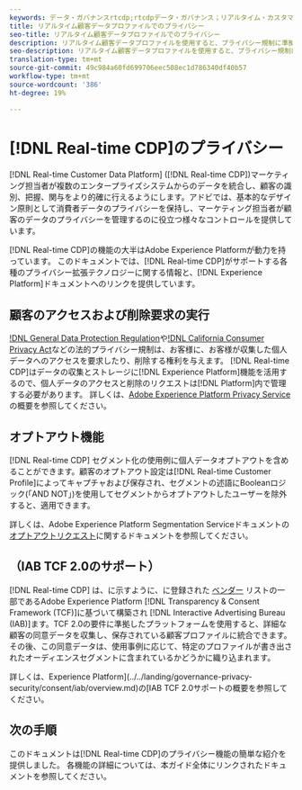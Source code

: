 ```yaml
---
keywords: データ・ガバナンスrtcdp;rtcdpデータ・ガバナンス；リアルタイム・カスタマー・データ・プロファイル・データ・ガバナンス；プライバシーrtcdp;rtcdpプライバシー
title: リアルタイム顧客データプロファイルでのプライバシー
seo-title: リアルタイム顧客データプロファイルでのプライバシー
description: リアルタイム顧客データプロファイルを使用すると、プライバシー規制に準拠したデータ操作を維持するプロセスを合理化できます。
seo-description: リアルタイム顧客データプロファイルを使用すると、プライバシー規制に準拠したデータ操作を維持するプロセスを合理化できます。
translation-type: tm+mt
source-git-commit: 49c984a60fd699706eec508ec1d786340df40b57
workflow-type: tm+mt
source-wordcount: '386'
ht-degree: 19%

---
```



# [!DNL Real-time CDP]のプライバシー

[!DNL Real-time Customer Data Platform] ([!DNL Real-time CDP])マーケティング担当者が複数のエンタープライズシステムからのデータを統合し、顧客の識別、把握、関与をより的確に行えるようにします。アドビでは、基本的なデザイン原則として消費者データのプライバシーを保持し、マーケティング担当者が顧客のデータのプライバシーを管理するのに役立つ様々なコントロールを提供しています。

[!DNL Real-time CDP]の機能の大半はAdobe Experience Platformが動力を持っています。 このドキュメントでは、[!DNL Real-time CDP]がサポートする各種のプライバシー拡張テクノロジーに関する情報と、[!DNL Experience Platform]ドキュメントへのリンクを提供しています。

## 顧客のアクセスおよび削除要求の実行

[!DNL General Data Protection Regulation](GDPR)や[!DNL California Consumer Privacy Act](CCPA)などの法的プライバシー規制は、お客様に、お客様が収集した個人データへのアクセスを要求したり、削除する権利を与えます。 [!DNL Real-time CDP]はデータの収集とストレージに[!DNL Experience Platform]機能を活用するので、個人データのアクセスと削除のリクエストは[!DNL Platform]内で管理する必要があります。 詳しくは、[Adobe Experience Platform Privacy Service](../../privacy-service/home.md)の概要を参照してください。

## オプトアウト機能

[!DNL Real-time CDP] セグメント化の使用例に個人データオプトアウトを含めることができます。顧客のオプトアウト設定は[!DNL Real-time Customer Profile]によってキャプチャおよび保存され、セグメントの述語にBooleanロジック(「AND NOT」)を使用してセグメントからオプトアウトしたユーザーを除外すると、適用できます。

詳しくは、Adobe Experience Platform Segmentation Serviceドキュメントの[オプトアウトリクエスト](../../segmentation/honoring-opt-outs.md)に関するドキュメントを参照してください。

## （IAB TCF 2.0のサポート）

[!DNL Real-time CDP] は、に示すように、に登録された [ベンダー](https://iabeurope.eu/vendor-list-tcf-v2-0/) リストの一部であるAdobe Experience Platform [!DNL Transparency & Consent Framework (TCF)]に基づいて構築され [!DNL Interactive Advertising Bureau (IAB)]ます。TCF 2.0の要件に準拠したプラットフォームを使用すると、詳細な顧客の同意データを収集し、保存されている顧客プロファイルに統合できます。 その後、この同意データは、使用事例に応じて、特定のプロファイルが書き出されたオーディエンスセグメントに含まれているかどうかに織り込まれます。

詳しくは、Experience Platform](../../landing/governance-privacy-security/consent/iab/overview.md)の[IAB TCF 2.0サポートの概要を参照してください。

## 次の手順

このドキュメントは[!DNL Real-time CDP]のプライバシー機能の簡単な紹介を提供しました。 各機能の詳細については、本ガイド全体にリンクされたドキュメントを参照してください。